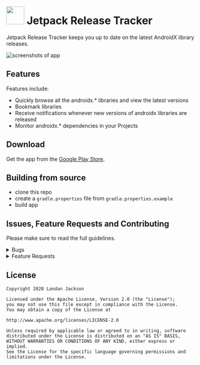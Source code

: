 # <img src="./.github/readme-images/icon-round.png" width="48"> Jetpack Release Tracker

Jetpack Release Tracker keeps you up to date on the latest AndroidX library releases.

![screenshots of app](./.github/readme-images/3-image-banner.png)

## Features

Features include:
* Quickly browse all the androidx.* libraries and view the latest versions
* Bookmark libraries
* Receive notifications whenever new versions of androidx libraries are released
* Monitor androidx.* dependencies in your Projects

## Download
Get the app from the [Google Play Store](https://play.google.com/store/apps/details?id=name.lmj0011.jetpackreleasetracker).

## Building from source
- clone this repo
- create a `gradle.properties` file from `gradle.properties.example`
- build app 


## Issues, Feature Requests and Contributing

Please make sure to read the full guidelines.

<details><summary>Bugs</summary>

* Include version information
* If not latest, try updating, it may have already been solved
* Include steps to reproduce (if not obvious from description)
* Include screenshot (if needed)
* If it could be device-dependent, try reproducing on another device (if possible)
* For large logs use http://pastebin.com/ (or similar)
* Don't group unrelated requests into one issue

</details>

<details><summary>Feature Requests</summary>

* Write a detailed issue, explaining what it should do or how. Avoid writing just "like X app does"
* Include screenshot (if needed)
</details>

## License

    Copyright 2020 Landan Jackson

    Licensed under the Apache License, Version 2.0 (the "License");
    you may not use this file except in compliance with the License.
    You may obtain a copy of the License at

    http://www.apache.org/licenses/LICENSE-2.0

    Unless required by applicable law or agreed to in writing, software
    distributed under the License is distributed on an "AS IS" BASIS,
    WITHOUT WARRANTIES OR CONDITIONS OF ANY KIND, either express or implied.
    See the License for the specific language governing permissions and
    limitations under the License.
